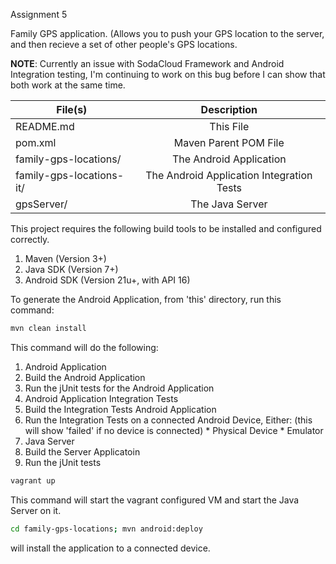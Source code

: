 Assignment 5

Family GPS application. (Allows you to push your GPS location to the server, and then recieve a set of other people's GPS locations.

<b>NOTE</b>: Currently an issue with SodaCloud Framework and Android Integration testing,
 I'm continuing to work on this bug before I can show that both work at the same time.


| File(s)        | Description | 
| ------------- |:-------------:|
| README.md   | This File | 
| pom.xml   | Maven Parent POM File |
| family-gps-locations/  | The Android Application |
| family-gps-locations-it/ | The Android Application Integration Tests |
| gpsServer/ | The Java Server |

This project requires the following build tools to be installed and configured correctly.

1. Maven (Version 3+)
2. Java SDK (Version 7+)
3. Android SDK (Version 21u+, with API 16)

To generate the Android Application, from 'this' directory, run this command:
```bash
mvn clean install
``` 
This command will do the following:

1. Android Application
  1. Build the Android Application
  2. Run the jUnit tests for the Android Application
2. Android Application Integration Tests
  1. Build the Integration Tests Android Application 
  2. Run the Integration Tests on a connected Android Device, Either: (this will show 'failed' if no device is connected)
    * Physical Device
    * Emulator
3. Java Server
  1. Build the Server Applicatoin
  2. Run the jUnit tests


```bash
vagrant up
```
This command will start the vagrant configured VM and start the Java Server on it.


```bash
cd family-gps-locations; mvn android:deploy
```
will install the application to a connected device.
